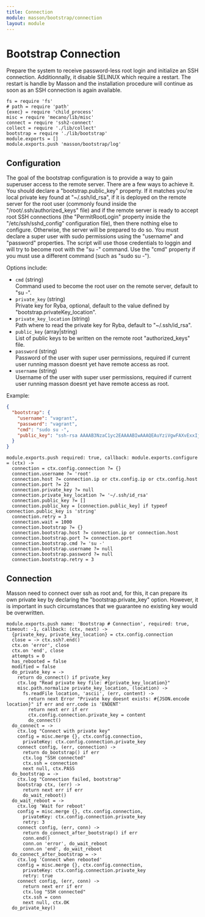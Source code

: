 ```yaml
---
title: Connection
module: masson/bootstrap/connection
layout: module
---
```


# Bootstrap Connection

Prepare the system to receive password-less root login and 
initialize an SSH connection. Additionnally, it disable SELINUX which require a 
restart. The restart is handle by Masson and the installation procedure will
continue as soon as an SSH connection is again available.

    fs = require 'fs'
    # path = require 'path'
    {exec} = require 'child_process'
    misc = require 'mecano/lib/misc'
    connect = require 'ssh2-connect'
    collect = require './lib/collect'
    bootstrap = require './lib/bootstrap'
    module.exports = []
    module.exports.push 'masson/bootstrap/log'

## Configuration

The goal of the bootstrap configuration is to provide a way to gain superuser
access to the remote server. There are a few ways to achieve it. You should 
declare a "bootstrap.public_key" property. If it matches you're local private key
found at "~/.ssh/id_rsa", if it is deployed on the remote server for 
the root user (commonly found inside the "/root/.ssh/authorized_keys" file) and 
if the remote server is ready to accept root SSH connections (the 
"PermitRootLogin" property inside the "/etc/ssh/sshd_config" configuration 
file), then there nothing else to configure. Otherwise, the server will be
prepared to do so. You must declare a super user with sudo permissions using 
the "username" and "password" properties. The script will use those credentials
to loggin and will try to become root with the "su -" command. Use the "cmd" 
property if you must use a different command (such as "sudo su -").

Options include:

*   `cmd` (string)   
    Command used to become the root user on the remote server, default to "su -".   
*   `private_key` (string)   
    Private key for Ryba, optional, default to the value defined by
    "bootstrap.privateKey_location".   
*   `private_key_location` (string)   
    Path where to read the private key for Ryba, default to "~/.ssh/id_rsa".   
*   `public_key` (array|string)   
    List of public keys to be written on the remote root "authorized_keys" file.   
*   `password` (string)   
    Password of the user with super user permissions, required if current user 
    running masson doesnt yet have remote access as root.   
*   `username` (string)   
    Username of the user with super user permissions, required if current user 
    running masson doesnt yet have remote access as root.   

Example:

```json
{
  "bootstrap": {
    "username": "vagrant",
    "password": "vagrant",
    "cmd": "sudo su -",
    "public_key": "ssh-rsa AAAAB3NzaC1yc2EAAAABIwAAAQEAuYziVgwFAXvExxIj5HgAywFeSfu9zxoLc5bCdeJhS/gh4EtpMN0McHd21M4btuopMAL/sctT4+SiBqwOIERw0rGWrat4WE2qBReEc+6hvdoiUx+7WglDCYePbV91N+x421UYzHhNPUg62jXIfg+o5zG/tdEDbpBAq2EX3vRsncenlhB+p/LsSkY+2+tBJLW172BN1ncKjImFglMwW+7OxGP2U9LoMMFyUs1zS65p8WgHHi/+6ZNsP0wIhKPPl8BiFJ6dLiNjlRuXLX9fGcQDJGrlYbad5Thb5wpQe1EZCF9qBloUkdj7aTIu+dainTP/I87Eo2Y47KsSydvopjqceQ== david@adaltas.com"
  }
}
```

    module.exports.push required: true, callback: module.exports.configure = (ctx) ->
      connection = ctx.config.connection ?= {}
      connection.username ?= 'root'
      connection.host ?= connection.ip or ctx.config.ip or ctx.config.host
      connection.port ?= 22
      connection.private_key ?= null
      connection.private_key_location ?= '~/.ssh/id_rsa'
      connection.public_key ?= []
      connection.public_key = [connection.public_key] if typeof connection.public_key is 'string'
      connection.retry = 3
      connection.wait = 1000
      connection.bootstrap ?= {}
      connection.bootstrap.host ?= connection.ip or connection.host
      connection.bootstrap.port ?= connection.port
      connection.bootstrap.cmd ?= 'su -'
      connection.bootstrap.username ?= null
      connection.bootstrap.password ?= null
      connection.bootstrap.retry = 3

## Connection

Masson need to connect over ssh as root and, for this, it can prepare
its own private key by declaring the "bootstrap.private_key" option.
However, it is important in such circumstances that we guarantee no
existing key would be overwritten.

    module.exports.push name: 'Bootstrap # Connection', required: true, timeout: -1, callback: (ctx, next) ->
      {private_key, private_key_location} = ctx.config.connection
      close = -> ctx.ssh?.end()
      ctx.on 'error', close
      ctx.on 'end', close
      attempts = 0
      has_rebooted = false
      modified = false
      do_private_key = ->
        return do_connect() if private_key
        ctx.log "Read private key file: #{private_key_location}"
        misc.path.normalize private_key_location, (location) ->
          fs.readFile location, 'ascii', (err, content) ->
            return next Error "Private key doesnt exists: #{JSON.encode location}" if err and err.code is 'ENOENT'
            return next err if err
            ctx.config.connection.private_key = content
            do_connect()
      do_connect = ->
        ctx.log "Connect with private key"
        config = misc.merge {}, ctx.config.connection,
          privateKey: ctx.config.connection.private_key
        connect config, (err, connection) ->
          return do_bootstrap() if err
          ctx.log "SSH connected"
          ctx.ssh = connection
          next null, ctx.PASS
      do_bootstrap = ->
        ctx.log "Connection failed, bootstrap"
        bootstrap ctx, (err) ->
          return next err if err
          do_wait_reboot()
      do_wait_reboot = ->
        ctx.log 'Wait for reboot'
        config = misc.merge {}, ctx.config.connection,
          privateKey: ctx.config.connection.private_key
          retry: 3
        connect config, (err, conn) ->
          return do_connect_after_bootstrap() if err
          conn.end()
          conn.on 'error', do_wait_reboot
          conn.on 'end', do_wait_reboot
      do_connect_after_bootstrap = ->
        ctx.log 'Connect when rebooted'
        config = misc.merge {}, ctx.config.connection,
          privateKey: ctx.config.connection.private_key
          retry: true
        connect config, (err, conn) ->
          return next err if err
          ctx.log "SSH connected"
          ctx.ssh = conn
          next null, ctx.OK
      do_private_key()


